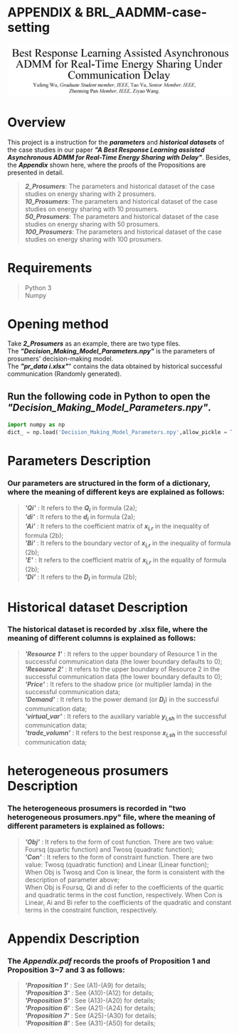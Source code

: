 # APPENDIX & BRL_AADMM-case-setting

<div align="center">
  <img src = "title figure.png"/>
</div> 

# Overview  
This project is a instruction for the ***parameters*** and ***historical datasets*** of the case studies in our paper  ***"A Best Response Learning assisted Asynchronous ADMM for Real-Time Energy Sharing with Delay"***. Besides, the ***Appendix*** shown here, where the proofs of the Propositions are presented in detail.  

> _**2_Prosumers**_: The parameters and historical dataset of the case studies on energy sharing with 2 prosumers.  
> _**10_Prosumers**_: The parameters and historical dataset of the case studies on energy sharing with 10 prosumers.  
> _**50_Prosumers**_: The parameters and historical dataset of the case studies on energy sharing with 50 prosumers.  
> _**100_Prosumers**_: The parameters and historical dataset of the case studies on energy sharing with 100 prosumers.

# Requirements
>Python 3  
>Numpy  
# Opening method
Take _**2_Prosumers**_ as an example, there are two type files. <br>
The  ***"Decision_Making_Model_Parameters.npy"*** is the parameters of prosumers' decision-making model. <br>
The ***"pr_data i.xlsx"***" contains the data obtained by historical successful communication (Randomly generated).<br>

## Run the following code in Python to open the ***"Decision_Making_Model_Parameters.npy"***.
```Python
import numpy as np
dict_ = np.load('Decision_Making_Model_Parameters.npy',allow_pickle = True).item()
```
# Parameters Description
### Our parameters are structured in the form of a dictionary, where the meaning of different keys are explained as follows:  

>_**'Qi'**_ : It refers to the _**Q<sub>i</sub>**_ in formula (2a);  
>_**'di'**_ : It refers to the _**d<sub>i</sub>**_ in formula (2a);   
>_**'Ai'**_ : It refers to the coefficient matrix of _**x<sub>i,r</sub>**_ in the inequality of formula (2b);  
>_**'Bi'**_ : It refers to the boundary vector of _**x<sub>i,r</sub>**_ in the inequality of formula (2b);  
>_**'E'**_ : It refers to the coefficient matrix of _**x<sub>i,r</sub>**_ in the equality of formula (2b);  
>_**'Di'**_ : It refers to the _**D<sub>i</sub>**_ in formula (2b);  

# Historical dataset Description
### The historical dataset is recorded by .xlsx file, where the meaning of different columns is explained as follows:

>_**'Resource 1'**_ :  It refers to the upper boundary of Resource 1 in the successful communication data (the lower boundary defaults to 0);  
>_**'Resource 2'**_ :  It refers to the upper boundary of Resource 2 in the successful communication data (the lower boundary defaults to 0);    
>_**'Price'**_ :       It refers to the shadow price (or multiplier lamda) in the successful communication data;   
>_**'Demand'**_ :      It refers to the power demand (or _**D<sub>i</sub>**_) in the successful communication data;     
>_**'virtual_var'**_ : It refers to the auxiliary variable _**y<sub>i,sh</sub>**_ in the successful communication data;  
>_**'trade_volumn'**_ : It refers to the best response _**x<sub>i,sh</sub>**_ in the successful communication data;

# heterogeneous prosumers Description
### The heterogeneous prosumers is recorded in "two heterogeneous prosumers.npy" file, where the meaning of different parameters is explained as follows:
>_**'Obj'**_ : It refers to the form of cost function. There are two value: Foursq (quartic function) and Twosq (quadratic function);  
>_**'Con'**_ : It refers to the form of constraint function. There are two value: Twosq (quadratic function) and Linear (Linear function);  
>When Obj is Twosq and Con is linear, the form is consistent with the description of parameter above;  
>When Obj is Foursq, Qi and di refer to the coefficients of the quartic and quadratic terms in the cost function, respectively.
>When Con is Linear, Ai and Bi refer to the coefficients of the quadratic and constant terms in the constraint function, respectively.


# Appendix Description
### The ***Appendix.pdf*** records the proofs of Proposition 1 and Proposition 3~7 and 3 as follows:

>_**'Proposition 1'**_ : See (A1)-(A9) for details;  
>_**'Proposition 3'**_ : See (A10)-(A12) for details;  
>_**'Proposition 5'**_ : See (A13)-(A20) for details;  
>_**'Proposition 6'**_ : See (A21)-(A24) for details;  
>_**'Proposition 7'**_ : See (A25)-(A30) for details;  
>_**'Proposition 8'**_ : See (A31)-(A50) for details;  


